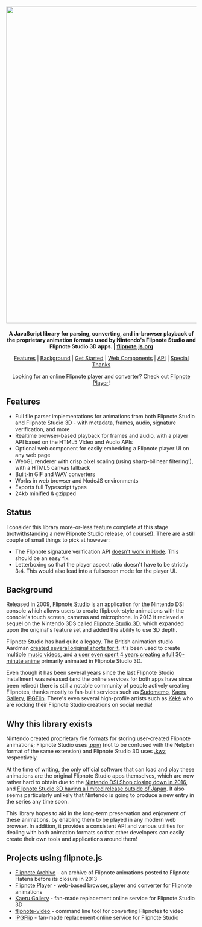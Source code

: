 <h1 align="center"><a href="//flipnote.js.org" target="blank"><img width="838px" src="https://raw.githubusercontent.com/jaames/flipnote.js/master/assets/ghbanner@2x.png"/></a></h1>

<p align="center">
  <b>A JavaScript library for parsing, converting, and in-browser playback of the proprietary animation formats used by Nintendo's Flipnote Studio and Flipnote Studio 3D apps. | <a href="//flipnote.js.org" target="blank">flipnote.js.org</a></b>
</p>

<p align="center">
   <a href="#features">Features</a> | <a href="#background">Background</a> | <a href="https://flipnote.js.org/pages/docs/get-started.html">Get Started</a> | <a href="https://flipnote.js.org/pages/docs/web-components.html">Web Components</a> | <a href="https://flipnote.js.org/globals.html">API</a> | <a href="https://flipnote.js.org/pages/docs/acknowledgements.html">Special Thanks</a>
</p>

<p align="center">
  Looking for an online Flipnote player and converter? Check out <a href="https://flipnote.rakujira.jp/">Flipnote Player</a>!
</p>

## Features

* Full file parser implementations for animations from both Flipnote Studio and Flipnote Studio 3D - with metadata, frames, audio, signature verification, and more
* Realtime browser-based playback for frames and audio, with a player API based on the HTML5 Video and Audio APIs
* Optional web component for easily embedding a Flipnote player UI on any web page
* WebGL renderer with crisp pixel scaling (using sharp-bilinear filtering!), with a HTML5 canvas fallback
* Built-in GIF and WAV converters
* Works in web browser and NodeJS environments
* Exports full Typescript types
* 24kb minified & gzipped

## Status

I consider this library more-or-less feature complete at this stage (notwithstanding a new Flipnote Studio release, of course!). There are a still couple of small things to pick at however:

* The Flipnote signature verification API [doesn't work in Node](https://github.com/jaames/flipnote.js/issues/24). This should be an easy fix.
* Letterboxing so that the player aspect ratio doesn't have to be strictly 3:4. This would also lead into a fullscreen mode for the player UI.

## Background

Released in 2009, [Flipnote Studio](https://en.wikipedia.org/wiki/Flipnote_Studio) is an application for the Nintendo DSi console which allows users to create flipbook-style animations with the console's touch screen, cameras and microphone. In 2013 it recieved a sequel on the Nintendo 3DS called [Flipnote Studio 3D](https://en.wikipedia.org/wiki/Flipnote_Studio_3D), which expanded upon the original's feature set and added the ability to use 3D depth.

Flipnote Studio has had quite a legacy. The British animation studio Aardman [created several original shorts for it](https://www.nintendolife.com/news/2009/12/aardman_create_zelda_flipnote), it's been used to create multiple [music videos](https://www.youtube.com/watch?v=K3m3_7RoGZk), and [a user even spent 4 years creating a full 30-minute anime](https://nintendoeverything.com/3ds-user-spends-four-years-making-an-anime-in-flipnote-studio-3d/) primarily animated in Flipnote Studio 3D.

Even though it has been several years since the last Flipnote Studio installment was released (and the online services for both apps have since been retired) there is still a notable community of people actively creating Flipnotes, thanks mostly to fan-built services such as [Sudomemo](https://www.sudomemo.net/), [Kaeru Gallery](https://gallery.kaeru.world/), [IPGFlip](https://ipgflip.xyz/). There's even several high-profile artists such as [Kéké](https://twitter.com/Kekeflipnote) who are rocking their Flipnote Studio creations on social media!

## Why this library exists

Nintendo created proprietary file formats for storing user-created Flipnote animations; Flipnote Studio uses [.ppm](https://github.com/Flipnote-Collective/flipnote-studio-docs/wiki/PPM-format) (not to be confused with the Netpbm format of the same extension) and Flipnote Studio 3D uses [.kwz](https://github.com/Flipnote-Collective/flipnote-studio-3d-docs/wiki/KWZ-Format) respectively. 

At the time of writing, the only official software that can load and play these animations are the original Flipnote Studio apps themselves, which are now rather hard to obtain due to the [Nintendo DSi Shop closing down in 2016](https://www.nintendo.co.uk/News/2016/March/Important-information-about-the-discontinuation-of-the-Nintendo-DSi-Shop-1095977.html), and [Flipnote Studio 3D having a limited release outside of Japan](https://www.nintendolife.com/news/2016/03/reminder_flipnote_studio_3d_debuting_in_europe_as_my_nintendo_account_incentive). It also seems particularly unlikely that Nintendo is going to produce a new entry in the series any time soon.

This library hopes to aid in the long-term preservation and enjoyment of these animations, by enabling them to be played in any modern web browser. In addition, it provides a consistent API and various utilities for dealing with both animation formats so that other developers can easily create their own tools and applications around them!

## Projects using flipnote.js

* [Flipnote Archive](https://archive.sudomemo.net/) - an archive of Flipnote animations posted to Flipnote Hatena before its closure in 2013
* [Flipnote Player](http://flipnote.rakujira.jp/) - web-based browser, player and converter for Flipnote animations
* [Kaeru Gallery](https://gallery.kaeru.world/) - fan-made replacement online service for Flipnote Studio 3D
* [flipnote-video](https://github.com/jaames/flipnote-video) - command line tool for converting Flipnotes to video
* [IPGFlip](https://ipgflip.xyz/) - fan-made replacement online service for Flipnote Studio
